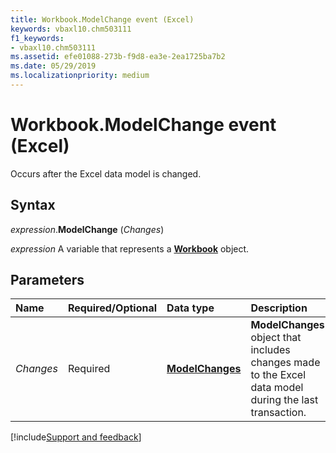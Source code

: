 ```yaml
---
title: Workbook.ModelChange event (Excel)
keywords: vbaxl10.chm503111
f1_keywords:
- vbaxl10.chm503111
ms.assetid: efe01088-273b-f9d8-ea3e-2ea1725ba7b2
ms.date: 05/29/2019
ms.localizationpriority: medium
---
```



# Workbook.ModelChange event (Excel)

Occurs after the Excel data model is changed. 


## Syntax

_expression_.**ModelChange** (_Changes_)

_expression_ A variable that represents a **[Workbook](Excel.Workbook.md)** object.


## Parameters

|Name|Required/Optional|Data type|Description|
|:-----|:-----|:-----|:-----|
| _Changes_|Required|**[ModelChanges](Excel.modelchanges.md)**| **ModelChanges** object that includes changes made to the Excel data model during the last transaction.|




[!include[Support and feedback](~/includes/feedback-boilerplate.md)]